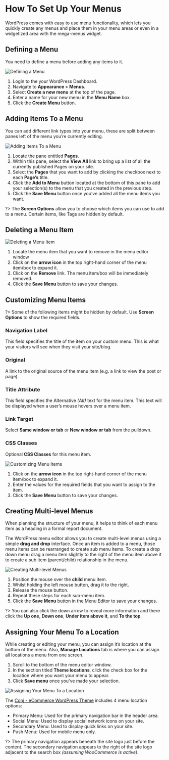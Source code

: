 # How To Set Up Your Menus

WordPress comes with easy to use menu functionality, which lets you quickly create any menus and place them in your menu areas or even in a widgetized area with the mega-menus widget.

## Defining a Menu

You need to define a menu before adding any items to it.

![Defining a Menu](img/defining-menu.png)

1. Login to the your WordPress Dashboard.
2. Navigate to **Appearance** » **Menus**.
3. Select **Create a new menu** at the top of the page.
4. Enter a name for your new menu in the **Menu Name** box.
5. Click the **Create Menu** button.

## Adding Items To a Menu

You can add different link types into your menu, these are split between panes left of the menu you’re currently editing.

![Adding Items To a Menu](img/adding-items-to-menu.png)

1. Locate the pane entitled **Pages**.
2. Within this pane, select the **View All** link to bring up a list of all the currently published Pages on your site.
3. Select the **Pages** that you want to add by clicking the checkbox next to each **Page’s** title.
4. Click the **Add to Menu** button located at the bottom of this pane to add your selection(s) to the menu that you created in the previous step.
5. Click the **Save Menu** button once you’ve added all the menu items you want.

?> The **Screen Options** allow you to choose which items you can use to add to a menu. Certain items, like Tags are hidden by default.

## Deleting a Menu Item

![Deleting a Menu Item](img/deleting-menu-item.png)

1. Locate the menu item that you want to remove in the menu editor window
2. Click on the **arrow icon** in the top right-hand corner of the menu item/box to expand it.
3. Click on the **Remove** link. The menu item/box will be immediately removed.
4. Click the **Save Menu** button to save your changes.

## Customizing Menu Items

?> Some of the following items might be hidden by default. Use **Screen Options** to show the required fields.

### Navigation Label

This field specifies the title of the item on your custom menu. This is what your visitors will see when they visit your site/blog.

### Original

A link to the original source of the menu item (e.g. a link to view the post or page).

### Title Attribute 

This field specifies the Alternative *(Alt)* text for the menu item. This text will be displayed when a user’s mouse hovers over a menu item.

### Link Target 

Select **Same window or tab** or **New window or tab** from the pulldown.

### CSS Classes 

Optional **CSS Classes** for this menu item.

![Customizing Menu Items](img/customizing-menu-items.png)

1. Click on the **arrow icon** in the top right-hand corner of the menu item/box to expand it.
2. Enter the values for the required fields that you want to assign to the item.
3. Click the **Save Menu** button to save your changes.

## Creating Multi-level Menus

When planning the structure of your menu, it helps to think of each menu item as a heading in a formal report document.

The WordPress menu editor allows you to create multi-level menus using a simple **drag and drop** interface. Once an item is added to a menu, those menu items can be rearranged to create sub menu items. To create a drop down menu drag a menu item slightly to the right of the menu item above it to create a sub item (parent/child) relationship in the menu.

![Creating Multi-level Menus](img/creating-multi-level-menus.png)

1. Position the mouse over the **child** menu item.
2. Whilst holding the left mouse button, drag it to the right.
3. Release the mouse button.
4. Repeat these steps for each sub-menu item.
5. Click the **Save Menu** button in the Menu Editor to save your changes.

?> You can also click the down arrow to reveal more information and there click the **Up one**, **Down one**, **Under item above it**, and **To the top**.

## Assigning Your Menu To a Location

While creating or editing your menu, you can assign it’s location at the bottom of the menu. Also, **Manage Locations** tab is where you can assign all locations a menu from one screen.

1. Scroll to the bottom of the menu editor window.
2. In the section titled **Theme locations**, click the check box for the location where you want your menu to appear.
3. Click **Save menu** once you've made your selection.

![Assigning Your Menu To a Location](img/assigning-your-menu-to-location.png)

The [Conj - eCommerce WordPress Theme](https://themeforest.net/item/conj-ecommerce-wordpress-theme/21935639?ref=mypreview) includes 4 menu location options:

* Primary Menu: Used for the primary navigation bar in the header area.
* Social Menu: Used to display social network icons on your site.
* Secondary Menu: Used to display quick links on your site.
* Push Menu: Used for mobile menu only.

?> The primary navigation appears beneath the site logo just before the content. The secondary navigation appears to the right of the site logo adjacent to the search box *(assuming WooCommerce is active)*.
